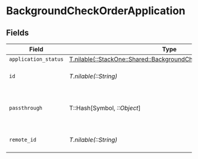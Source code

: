 # BackgroundCheckOrderApplication


## Fields

| Field                                                                                                                                | Type                                                                                                                                 | Required                                                                                                                             | Description                                                                                                                          | Example                                                                                                                              |
| ------------------------------------------------------------------------------------------------------------------------------------ | ------------------------------------------------------------------------------------------------------------------------------------ | ------------------------------------------------------------------------------------------------------------------------------------ | ------------------------------------------------------------------------------------------------------------------------------------ | ------------------------------------------------------------------------------------------------------------------------------------ |
| `application_status`                                                                                                                 | [T.nilable(::StackOne::Shared::BackgroundCheckOrderApplicationStatus)](../../models/shared/backgroundcheckorderapplicationstatus.md) | :heavy_minus_sign:                                                                                                                   | N/A                                                                                                                                  |                                                                                                                                      |
| `id`                                                                                                                                 | *T.nilable(::String)*                                                                                                                | :heavy_minus_sign:                                                                                                                   | Unique identifier                                                                                                                    | 8187e5da-dc77-475e-9949-af0f1fa4e4e3                                                                                                 |
| `passthrough`                                                                                                                        | T::Hash[Symbol, *::Object*]                                                                                                          | :heavy_minus_sign:                                                                                                                   | Value to pass through to the provider                                                                                                | {<br/>"other_known_names": "John Doe"<br/>}                                                                                          |
| `remote_id`                                                                                                                          | *T.nilable(::String)*                                                                                                                | :heavy_minus_sign:                                                                                                                   | Provider's unique identifier                                                                                                         | 8187e5da-dc77-475e-9949-af0f1fa4e4e3                                                                                                 |